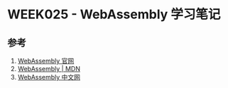 # WEEK025 - WebAssembly 学习笔记



## 参考

1. [WebAssembly 官网](https://webassembly.org/)
1. [WebAssembly | MDN](https://developer.mozilla.org/en-US/docs/WebAssembly)
1. [WebAssembly 中文网](http://webassembly.org.cn/)
